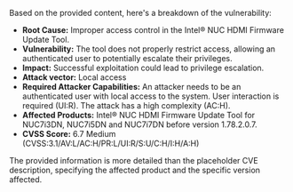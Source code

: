 Based on the provided content, here's a breakdown of the vulnerability:

*   **Root Cause:** Improper access control in the Intel® NUC HDMI Firmware Update Tool.
*   **Vulnerability:** The tool does not properly restrict access, allowing an authenticated user to potentially escalate their privileges.
*   **Impact:** Successful exploitation could lead to privilege escalation.
*  **Attack vector:** Local access
*   **Required Attacker Capabilities:** An attacker needs to be an authenticated user with local access to the system. User interaction is required (UI:R). The attack has a high complexity (AC:H).
*   **Affected Products:** Intel® NUC HDMI Firmware Update Tool for NUC7i3DN, NUC7i5DN and NUC7i7DN before version 1.78.2.0.7.
*   **CVSS Score:** 6.7 Medium (CVSS:3.1/AV:L/AC:H/PR:L/UI:R/S:U/C:H/I:H/A:H)

The provided information is more detailed than the placeholder CVE description, specifying the affected product and the specific version affected.